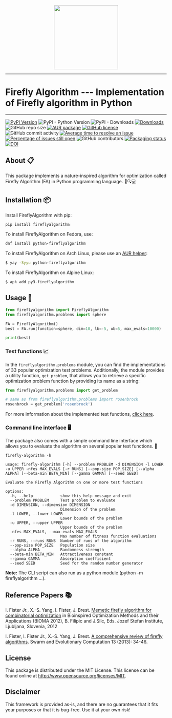 <p align="center">
  <img width="200" src="https://raw.githubusercontent.com/firefly-cpp/FireflyAlgorithm/master/.github/imgs/firefly_logo.png">
</p>

---

# Firefly Algorithm --- Implementation of Firefly algorithm in Python

---

[![PyPI Version](https://img.shields.io/pypi/v/fireflyalgorithm.svg)](https://pypi.python.org/pypi/fireflyalgorithm)
![PyPI - Python Version](https://img.shields.io/pypi/pyversions/fireflyalgorithm.svg)
![PyPI - Downloads](https://img.shields.io/pypi/dm/fireflyalgorithm.svg)
[![Downloads](https://pepy.tech/badge/fireflyalgorithm)](https://pepy.tech/project/fireflyalgorithm)
![GitHub repo size](https://img.shields.io/github/repo-size/firefly-cpp/FireflyAlgorithm?style=flat-square)
[![AUR package](https://img.shields.io/aur/version/python-fireflyalgorithm?color=blue&label=Arch%20Linux&logo=arch-linux)](https://aur.archlinux.org/packages/python-fireflyalgorithm)
[![GitHub license](https://img.shields.io/github/license/firefly-cpp/FireflyAlgorithm.svg)](https://github.com/firefly-cpp/FireflyAlgorithm/blob/master/LICENSE)
![GitHub commit activity](https://img.shields.io/github/commit-activity/w/firefly-cpp/FireflyAlgorithm.svg)
[![Average time to resolve an issue](http://isitmaintained.com/badge/resolution/firefly-cpp/FireflyAlgorithm.svg)](http://isitmaintained.com/project/firefly-cpp/FireflyAlgorithm "Average time to resolve an issue")
[![Percentage of issues still open](http://isitmaintained.com/badge/open/firefly-cpp/FireflyAlgorithm.svg)](http://isitmaintained.com/project/firefly-cpp/FireflyAlgorithm "Percentage of issues still open")
![GitHub contributors](https://img.shields.io/github/contributors/firefly-cpp/FireflyAlgorithm.svg)
[![Packaging status](https://repology.org/badge/tiny-repos/python:fireflyalgorithm.svg)](https://repology.org/project/python:fireflyalgorithm/versions)
[![DOI](https://zenodo.org/badge/DOI/10.5281/zenodo.10430919.svg)](https://doi.org/10.5281/zenodo.10430919)

## About 📋

This package implements a nature-inspired algorithm for optimization called Firefly Algorithm (FA) in Python programming language. 🌿🔍💻

## Installation 📦

Install FireflyAlgorithm with pip:
```sh
pip install fireflyalgorithm
```
To install FireflyAlgorithm on Fedora, use:
```sh
dnf install python-fireflyalgorithm
```
To install FireflyAlgorithm on Arch Linux, please use an [AUR helper](https://wiki.archlinux.org/title/AUR_helpers):
```sh
$ yay -Syyu python-fireflyalgorithm
```
To install FireflyAlgorithm on Alpine Linux:
```sh
$ apk add py3-fireflyalgorithm
```

## Usage 🚀

```python
from fireflyalgorithm import FireflyAlgorithm
from fireflyalgorithm.problems import sphere

FA = FireflyAlgorithm()
best = FA.run(function=sphere, dim=10, lb=-5, ub=5, max_evals=10000)

print(best)
```

### Test functions 📈

In the `fireflyalgorithm.problems` module, you can find the implementations of 33 popular optimization test problems.  Additionally, the module provides a utility function, `get_problem`, that allows you to retrieve a specific optimization problem function by providing its name as a string:

```python
from fireflyalgorithm.problems import get_problem

# same as from fireflyalgorithm.problems import rosenbrock
rosenbrock = get_problem('rosenbrock')
```

For more information about the implemented test functions, [click here](Problems.md).

### Command line interface 🖥️

The package also comes with a simple command line interface which allows you to evaluate the algorithm on several popular test functions. 🔬

```shell
firefly-algorithm -h
```

```text
usage: firefly-algorithm [-h] --problem PROBLEM -d DIMENSION -l LOWER -u UPPER -nfes MAX_EVALS [-r RUNS] [--pop-size POP_SIZE] [--alpha ALPHA] [--beta-min BETA_MIN] [--gamma GAMMA] [--seed SEED]

Evaluate the Firefly Algorithm on one or more test functions

options:
  -h, --help            show this help message and exit
  --problem PROBLEM     Test problem to evaluate
  -d DIMENSION, --dimension DIMENSION
                        Dimension of the problem
  -l LOWER, --lower LOWER
                        Lower bounds of the problem
  -u UPPER, --upper UPPER
                        Upper bounds of the problem
  -nfes MAX_EVALS, --max-evals MAX_EVALS
                        Max number of fitness function evaluations
  -r RUNS, --runs RUNS  Number of runs of the algorithm
  --pop-size POP_SIZE   Population size
  --alpha ALPHA         Randomness strength
  --beta-min BETA_MIN   Attractiveness constant
  --gamma GAMMA         Absorption coefficient
  --seed SEED           Seed for the random number generator
```

**Note:** The CLI script can also run as a python module (python -m fireflyalgorithm ...).


## Reference Papers 📚

I. Fister Jr.,  X.-S. Yang,  I. Fister, J. Brest. [Memetic firefly algorithm for combinatorial optimization](http://www.iztok-jr-fister.eu/static/publications/44.pdf) in Bioinspired Optimization Methods and their Applications (BIOMA 2012), B. Filipic and J.Silc, Eds.
Jozef Stefan Institute, Ljubljana, Slovenia, 2012

I. Fister, I. Fister Jr.,  X.-S. Yang, J. Brest. [A comprehensive review of firefly algorithms](http://www.iztok-jr-fister.eu/static/publications/23.pdf). Swarm and Evolutionary Computation 13 (2013): 34-46.

## License

This package is distributed under the MIT License. This license can be found online at <http://www.opensource.org/licenses/MIT>.

## Disclaimer

This framework is provided as-is, and there are no guarantees that it fits your purposes or that it is bug-free. Use it at your own risk!
